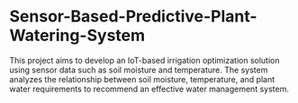 # Sensor-Based-Predictive-Plant-Watering-System
This project aims to develop an IoT-based irrigation optimization solution using sensor data such as soil moisture and temperature. The system analyzes the relationship between soil moisture, temperature, and plant water requirements to recommend an effective water management system.
